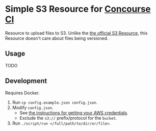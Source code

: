 # Simple S3 Resource for [Concourse CI](http://concourse.ci)

Resource to upload files to S3. Unlike the [the official S3 Resource](https://github.com/concourse/s3-resource), this Resource doesn't care about files being versioned.

## Usage

TODO

## Development

Requires Docker.

1. Run `cp config.example.json config.json`.
1. Modify `config.json`.
    * See [the instructions for getting your AWS credentials](http://docs.aws.amazon.com/cli/latest/userguide/cli-chap-getting-set-up.html#cli-signup).
    * Exclude the `s3://` prefix/protocol for the `bucket`.
1. Run `./script/run </full/path/to/dir/or/file>`.
